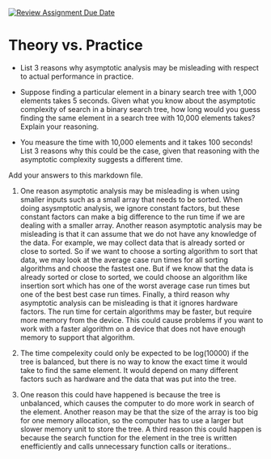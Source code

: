 [![Review Assignment Due Date](https://classroom.github.com/assets/deadline-readme-button-24ddc0f5d75046c5622901739e7c5dd533143b0c8e959d652212380cedb1ea36.svg)](https://classroom.github.com/a/FgMJElkj)
# Theory vs. Practice

- List 3 reasons why asymptotic analysis may be misleading with respect to
  actual performance in practice.

- Suppose finding a particular element in a binary search tree with 1,000
  elements takes 5 seconds. Given what you know about the asymptotic complexity
  of search in a binary search tree, how long would you guess finding the same
  element in a search tree with 10,000 elements takes? Explain your reasoning.

- You measure the time with 10,000 elements and it takes 100 seconds! List 3
  reasons why this could be the case, given that reasoning with the asymptotic
  complexity suggests a different time.

Add your answers to this markdown file.


1. One reason asymptotic analysis may be misleading is when using smaller inputs such as a small array that needs to be sorted. When doing asysmptotic analysis, we ignore constant factors, but these constant factors can make a big difference to the run time if we are dealing with a smaller array. Another reason asymptotic analysis may be misleading is that it can assume that we do not have any knowledge of the data. For example, we may collect data that is already sorted or close to sorted. So if we want to choose a sorting algorithm to sort that data, we may look at the average case run times for all sorting algorithms and choose the fastest one. But if we know that the data is already sorted or close to sorted, we could choose an algorithm like insertion sort which has one of the worst average case run times but one of the best best case run times. Finally, a third reason why asymptotic analysis can be misleading is that it ignores hardware factors. The run time for certain algorithms may be faster, but require more memory from the device. This could cause problems if you want to work with a faster algorithm on a device that does not have enough memory to support that algorithm.

2. The time compelexity could only be expected to be log(10000) if the tree is balanced, but there is no way to know the exact time it would take to find the same element. It would depend on many different factors such as hardware and the data that was put into the tree. 

3. One reason this could have happened is because the tree is unbalanced, which causes the computer to do more work in search of the element. Another reason may be that the size of the array is too big for one memory allocation, so the computer has to use a larger but slower memory unit to store the tree. A third reason this could happen is because the search function for the element in the tree is written enefficiently and calls unnecessary function calls or iterations..
